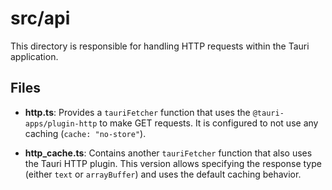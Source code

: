 # src/api

This directory is responsible for handling HTTP requests within the Tauri application.

## Files

- **http.ts**: Provides a `tauriFetcher` function that uses the `@tauri-apps/plugin-http` to make GET requests. It is configured to not use any caching (`cache: "no-store"`).

- **http_cache.ts**: Contains another `tauriFetcher` function that also uses the Tauri HTTP plugin. This version allows specifying the response type (either `text` or `arrayBuffer`) and uses the default caching behavior.
